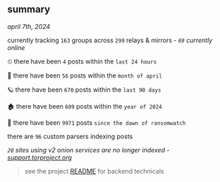 
## summary
_april 7th, 2024_

currently tracking `163` groups across `299` relays & mirrors - _`69` currently online_

⏲ there have been `4` posts within the `last 24 hours`

🦈 there have been `56` posts within the `month of april`

🪐 there have been `670` posts within the `last 90 days`

🏚 there have been `689` posts within the `year of 2024`

🦕 there have been `9971` posts `since the dawn of ransomwatch`

there are `96` custom parsers indexing posts

_`20` sites using v2 onion services are no longer indexed - [support.torproject.org](https://support.torproject.org/onionservices/v2-deprecation/)_

> see the project [README](https://github.com/joshhighet/ransomwatch#ransomwatch--) for backend technicals
